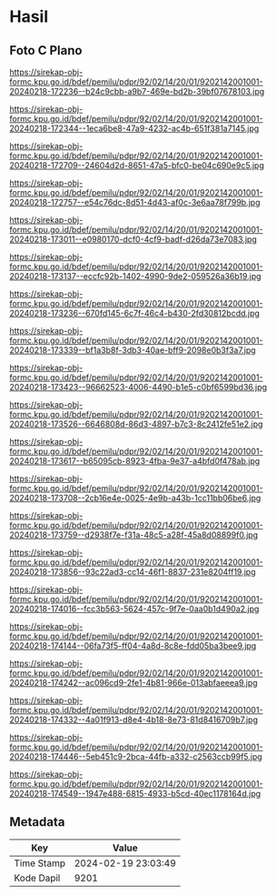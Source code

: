 # Hasil

## Foto C Plano

https://sirekap-obj-formc.kpu.go.id/bdef/pemilu/pdpr/92/02/14/20/01/9202142001001-20240218-172236--b24c9cbb-a9b7-469e-bd2b-39bf07678103.jpg

https://sirekap-obj-formc.kpu.go.id/bdef/pemilu/pdpr/92/02/14/20/01/9202142001001-20240218-172344--1eca6be8-47a9-4232-ac4b-651f381a7145.jpg

https://sirekap-obj-formc.kpu.go.id/bdef/pemilu/pdpr/92/02/14/20/01/9202142001001-20240218-172709--24604d2d-8651-47a5-bfc0-be04c690e9c5.jpg

https://sirekap-obj-formc.kpu.go.id/bdef/pemilu/pdpr/92/02/14/20/01/9202142001001-20240218-172757--e54c76dc-8d51-4d43-af0c-3e6aa78f799b.jpg

https://sirekap-obj-formc.kpu.go.id/bdef/pemilu/pdpr/92/02/14/20/01/9202142001001-20240218-173011--e0980170-dcf0-4cf9-badf-d26da73e7083.jpg

https://sirekap-obj-formc.kpu.go.id/bdef/pemilu/pdpr/92/02/14/20/01/9202142001001-20240218-173137--eccfc92b-1402-4990-9de2-059526a36b19.jpg

https://sirekap-obj-formc.kpu.go.id/bdef/pemilu/pdpr/92/02/14/20/01/9202142001001-20240218-173236--670fd145-6c7f-46c4-b430-2fd30812bcdd.jpg

https://sirekap-obj-formc.kpu.go.id/bdef/pemilu/pdpr/92/02/14/20/01/9202142001001-20240218-173339--bf1a3b8f-3db3-40ae-bff9-2098e0b3f3a7.jpg

https://sirekap-obj-formc.kpu.go.id/bdef/pemilu/pdpr/92/02/14/20/01/9202142001001-20240218-173423--96662523-4006-4490-b1e5-c0bf6599bd36.jpg

https://sirekap-obj-formc.kpu.go.id/bdef/pemilu/pdpr/92/02/14/20/01/9202142001001-20240218-173526--6646808d-86d3-4897-b7c3-8c2412fe51e2.jpg

https://sirekap-obj-formc.kpu.go.id/bdef/pemilu/pdpr/92/02/14/20/01/9202142001001-20240218-173617--b65095cb-8923-4fba-9e37-a4bfd0f478ab.jpg

https://sirekap-obj-formc.kpu.go.id/bdef/pemilu/pdpr/92/02/14/20/01/9202142001001-20240218-173708--2cb16e4e-0025-4e9b-a43b-1cc11bb06be6.jpg

https://sirekap-obj-formc.kpu.go.id/bdef/pemilu/pdpr/92/02/14/20/01/9202142001001-20240218-173759--d2938f7e-f31a-48c5-a28f-45a8d08899f0.jpg

https://sirekap-obj-formc.kpu.go.id/bdef/pemilu/pdpr/92/02/14/20/01/9202142001001-20240218-173856--93c22ad3-cc14-46f1-8837-231e8204ff19.jpg

https://sirekap-obj-formc.kpu.go.id/bdef/pemilu/pdpr/92/02/14/20/01/9202142001001-20240218-174016--fcc3b563-5624-457c-9f7e-0aa0b1d490a2.jpg

https://sirekap-obj-formc.kpu.go.id/bdef/pemilu/pdpr/92/02/14/20/01/9202142001001-20240218-174144--06fa73f5-ff04-4a8d-8c8e-fdd05ba3bee9.jpg

https://sirekap-obj-formc.kpu.go.id/bdef/pemilu/pdpr/92/02/14/20/01/9202142001001-20240218-174242--ac096cd9-2fe1-4b81-966e-013abfaeeea9.jpg

https://sirekap-obj-formc.kpu.go.id/bdef/pemilu/pdpr/92/02/14/20/01/9202142001001-20240218-174332--4a01f913-d8e4-4b18-8e73-81d8416709b7.jpg

https://sirekap-obj-formc.kpu.go.id/bdef/pemilu/pdpr/92/02/14/20/01/9202142001001-20240218-174446--5eb451c9-2bca-44fb-a332-c2563ccb99f5.jpg

https://sirekap-obj-formc.kpu.go.id/bdef/pemilu/pdpr/92/02/14/20/01/9202142001001-20240218-174549--1947e488-6815-4933-b5cd-40ec1178164d.jpg


## Metadata

| Key        | Value               |
| ---------- | ------------------- |
| Time Stamp | 2024-02-19 23:03:49 |
| Kode Dapil | 9201                |




